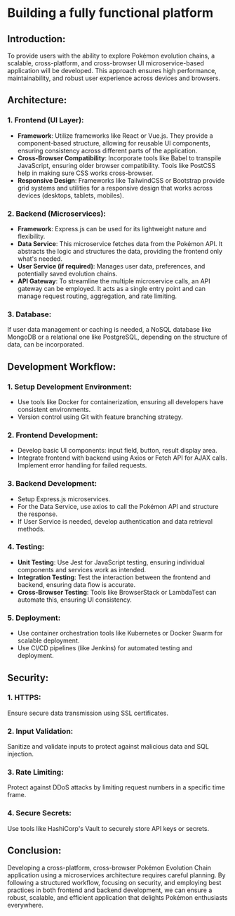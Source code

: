 # Building a fully functional platform 

## Introduction:
To provide users with the ability to explore Pokémon evolution chains, a scalable, cross-platform, and cross-browser UI microservice-based application will be developed. This approach ensures high performance, maintainability, and robust user experience across devices and browsers.

## Architecture:

### 1. Frontend (UI Layer):
   - **Framework**: Utilize frameworks like React or Vue.js. They provide a component-based structure, allowing for reusable UI components, ensuring consistency across different parts of the application.
   - **Cross-Browser Compatibility**: Incorporate tools like Babel to transpile JavaScript, ensuring older browser compatibility. Tools like PostCSS help in making sure CSS works cross-browser.
   - **Responsive Design**: Frameworks like TailwindCSS or Bootstrap provide grid systems and utilities for a responsive design that works across devices (desktops, tablets, mobiles).

### 2. Backend (Microservices):
   - **Framework**: Express.js can be used for its lightweight nature and flexibility.
   - **Data Service**: This microservice fetches data from the Pokémon API. It abstracts the logic and structures the data, providing the frontend only what's needed.
   - **User Service (if required)**: Manages user data, preferences, and potentially saved evolution chains.
   - **API Gateway**: To streamline the multiple microservice calls, an API gateway can be employed. It acts as a single entry point and can manage request routing, aggregation, and rate limiting.

### 3. Database:
   If user data management or caching is needed, a NoSQL database like MongoDB or a relational one like PostgreSQL, depending on the structure of data, can be incorporated.

## Development Workflow:

### 1. Setup Development Environment:
   - Use tools like Docker for containerization, ensuring all developers have consistent environments. 
   - Version control using Git with feature branching strategy.

### 2. Frontend Development:
   - Develop basic UI components: input field, button, result display area.
   - Integrate frontend with backend using Axios or Fetch API for AJAX calls. Implement error handling for failed requests.

### 3. Backend Development:
   - Setup Express.js microservices.
   - For the Data Service, use axios to call the Pokémon API and structure the response.
   - If User Service is needed, develop authentication and data retrieval methods. 

### 4. Testing:
   - **Unit Testing**: Use Jest for JavaScript testing, ensuring individual components and services work as intended.
   - **Integration Testing**: Test the interaction between the frontend and backend, ensuring data flow is accurate.
   - **Cross-Browser Testing**: Tools like BrowserStack or LambdaTest can automate this, ensuring UI consistency.

### 5. Deployment:
   - Use container orchestration tools like Kubernetes or Docker Swarm for scalable deployment.
   - Use CI/CD pipelines (like Jenkins) for automated testing and deployment.

## Security:

### 1. HTTPS:
   Ensure secure data transmission using SSL certificates.
### 2. Input Validation:
   Sanitize and validate inputs to protect against malicious data and SQL injection.
### 3. Rate Limiting:
   Protect against DDoS attacks by limiting request numbers in a specific time frame.
### 4. Secure Secrets:
   Use tools like HashiCorp's Vault to securely store API keys or secrets.

## Conclusion:
Developing a cross-platform, cross-browser Pokémon Evolution Chain application using a microservices architecture requires careful planning. By following a structured workflow, focusing on security, and employing best practices in both frontend and backend development, we can ensure a robust, scalable, and efficient application that delights Pokémon enthusiasts everywhere.
